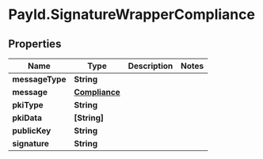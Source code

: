 # PayId.SignatureWrapperCompliance

## Properties
Name | Type | Description | Notes
------------ | ------------- | ------------- | -------------
**messageType** | **String** |  | 
**message** | [**Compliance**](Compliance.md) |  | 
**pkiType** | **String** |  | 
**pkiData** | **[String]** |  | 
**publicKey** | **String** |  | 
**signature** | **String** |  | 
